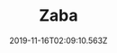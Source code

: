 ---
title: Zaba
artist: Glass Animals
date: 2019-11-16T02:09:10.563Z
cover: tumblr_orz1bzbbic1vfaqyoo1_1280.jpg
styles:
  - Indie Rock
  - Psychedelic Pop
links:
  spotify: https://play.spotify.com/album/14IOe7ahxQPTwUYUQX3IFi
  youtube: https://music.youtube.com/watch?v=nOHEuhJf7nA
  applemusic: https://itunes.apple.com/us/album/zaba/860685871?uo=4
  soundcloud: ""
  bandcamp: ""
  googleplay: https://play.google.com/music/m/B7tdj5ixnfgjlilmns5iwgkpp6m?signup_if_needed=1
  deezer: https://www.deezer.com/album/7846025
---